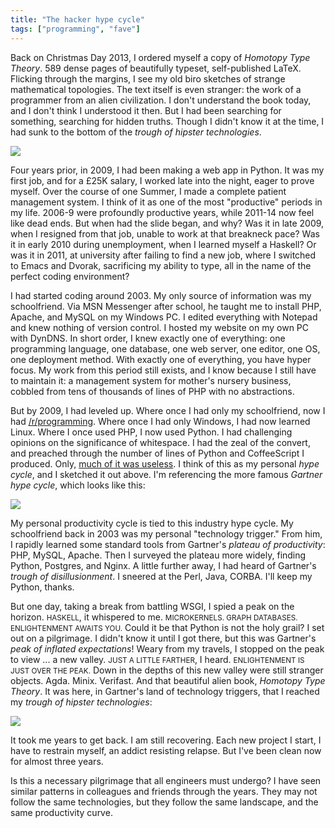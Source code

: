 ```yaml
---
title: "The hacker hype cycle"
tags: ["programming", "fave"]
---
```


Back on Christmas Day 2013,
I ordered myself a copy of _Homotopy Type Theory_.
589 dense pages of beautifully typeset, self-published LaTeX.
Flicking through the margins,
I see my old biro sketches of strange mathematical topologies.
The text itself is even stranger:
the work of a programmer from an alien civilization.
I don't understand the book today,
and I don't think I understood it then.
But I had been searching for something,
searching for hidden truths.
Though I didn't know it at the time,
I had sunk to the bottom of the _trough of hipster technologies_.

<p><img src="/assets/2019-03-23/hacker-hype-cycle.svg"/></p>

Four years prior, in 2009,
I had been making a web app in Python.
It was my first job,
and for a £25K salary,
I worked late into the night,
eager to prove myself.
Over the course of one Summer,
I made a complete patient management system.
I think of it as one of the most "productive" periods in my life.
2006-9 were profoundly productive years,
while 2011-14 now feel like dead ends.
But when had the slide began, and why?
Was it in late 2009,
when I resigned from that job,
unable to work at that breakneck pace?
Was it in early 2010 during unemployment,
when I learned myself a Haskell?
Or was it in 2011,
at university after failing to find a new job,
where I switched to Emacs and Dvorak,
sacrificing my ability to type,
all in the name of the perfect coding environment?

I had started coding around 2003.
My only source of information was my schoolfriend.
Via MSN Messenger after school,
he taught me to install PHP, Apache, and MySQL on my Windows PC.
I edited everything with Notepad
and knew nothing of version control.
I hosted my website on my own PC with DynDNS.
In short order,
I knew exactly one of everything:
one programming language,
one database,
one web server,
one editor,
one OS,
one deployment method.
With exactly one of everything,
you have hyper focus.
My work from this period still exists,
and I know because I still have to maintain it:
a management system for mother's nursery business,
cobbled from tens of thousands of lines of PHP
with no abstractions.

But by 2009, I had leveled up.
Where once I had only my schoolfriend,
now I had [/r/programming](https://www.reddit.com/r/programming/).
Where once I had only Windows, I had now learned Linux.
Where I once used PHP, I now used Python.
I had challenging opinions on the significance of whitespace.
I had the zeal of the convert,
and preached through the number of lines of Python and CoffeeScript I produced.
Only, [much of it was useless](https://github.com/jameshfisher/numeral).
I think of this as my personal _hype cycle_,
and I sketched it out above.
I'm referencing the more famous _Gartner hype cycle_,
which looks like this:

<p><img src="/assets/2019-03-23/Hype-Cycle-General.png"/></p>

My personal productivity cycle is tied to this industry hype cycle.
My schoolfriend back in 2003 was my personal "technology trigger."
From him,
I rapidly learned some standard tools from Gartner's _plateau of productivity_:
PHP, MySQL, Apache.
Then I surveyed the plateau more widely,
finding Python, Postgres, and Nginx.
A little further away,
I had heard of Gartner's _trough of disillusionment_.
I sneered at the Perl, Java, CORBA.
I'll keep my Python, thanks.

But one day,
taking a break from battling WSGI,
I spied a peak on the horizon.
<small>HASKELL</small>, it whispered to me. 
<small>MICROKERNELS. GRAPH DATABASES. ENLIGHTENMENT AWAITS YOU.</small>
Could it be that Python is not the holy grail?
I set out on a pilgrimage.
I didn't know it until I got there,
but this was Gartner's _peak of inflated expectations_!
Weary from my travels,
I stopped on the peak to view ... a new valley.
<small>JUST A LITTLE FARTHER</small>, I heard.
<small>ENLIGHTENMENT IS JUST OVER THE PEAK.</small>
Down in the depths of this new valley
were still stranger objects.
Agda. Minix. Verifast.
And that beautiful alien book,
_Homotopy Type Theory_.
It was here, in Gartner's land of technology triggers,
that I reached my _trough of hipster technologies_:

<p><img src="/assets/2019-03-23/gartners-peak.svg"/></p>

It took me years to get back.
I am still recovering.
Each new project I start,
I have to restrain myself,
an addict resisting relapse.
But I've been clean now for almost three years.

Is this a necessary pilgrimage 
that all engineers must undergo?
I have seen similar patterns in colleagues and friends through the years.
They may not follow the same technologies,
but they follow the same landscape,
and the same productivity curve.
